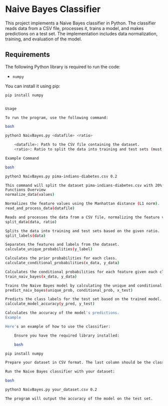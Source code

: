 # Naive Bayes Classifier

This project implements a Naive Bayes classifier in Python. The classifier reads data from a CSV file, processes it, trains a model, and makes predictions on a test set. The implementation includes data normalization, training, and evaluation of the model.

## Requirements

The following Python library is required to run the code:

- `numpy`

You can install it using pip:

```bash
pip install numpy


Usage

To run the program, use the following command:

bash

python3 NaivBayes.py <datafile> <ratio>

    <datafile>: Path to the CSV file containing the dataset.
    <ratio>: Ratio to split the data into training and test sets (must be between 0 and 1).

Example Command

bash

python3 NaivBayes.py pima-indians-diabetes.csv 0.2

This command will split the dataset pima-indians-diabetes.csv with 20% of the data used as the test set and 80% as the training set.
Functions Overview
normalize_data(values)

Normalizes the feature values using the Manhattan distance (L1 norm).
read_and_process_data(datafile)

Reads and processes the data from a CSV file, normalizing the feature values.
split_data(data, ratio)

Splits the data into training and test sets based on the given ratio.
split_labels(data)

Separates the features and labels from the dataset.
calculate_unique_probabilities(y_label)

Calculates the prior probabilities for each class.
calculate_conditional_probabilities(x_data, y_data)

Calculates the conditional probabilities for each feature given each class.
train_naiv_bayes(x_data, y_data)

Trains the Naive Bayes model by calculating the unique and conditional probabilities.
predict_naiv_bayes(unique_prob, conditional_prob, x_test)

Predicts the class labels for the test set based on the trained model.
calculate_model_accuracy(y_pred, y_test)

Calculates the accuracy of the model's predictions.
Example

Here's an example of how to use the classifier:

    Ensure you have the required library installed:

    bash

pip install numpy

Prepare your dataset in CSV format. The last column should be the class label.

Run the Naive Bayes classifier with your dataset:

bash

python3 NaivBayes.py your_dataset.csv 0.2

The program will output the accuracy of the model on the test set.